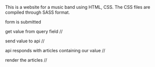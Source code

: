 This is a website for a music band using HTML, CSS. The CSS files are compiled through SASS format.

form is submitted

get value from query field //

send value to api //

api responds with articles containing our value //

render the articles //
